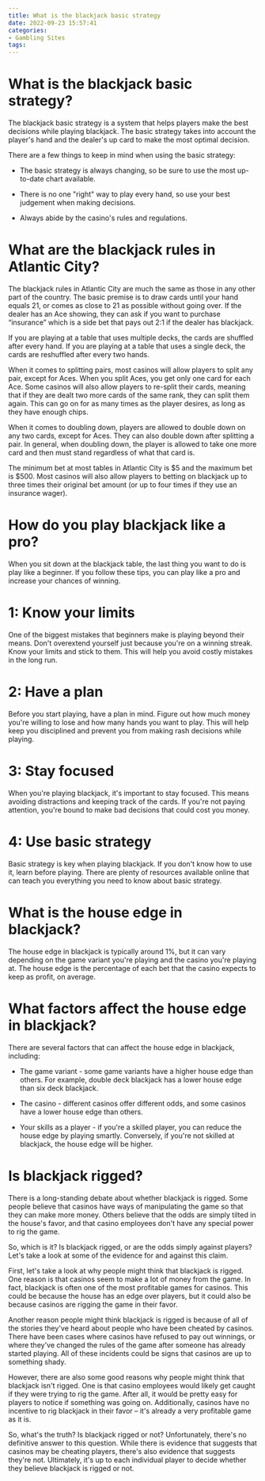 ```yaml
---
title: What is the blackjack basic strategy
date: 2022-09-23 15:57:41
categories:
- Gambling Sites
tags:
---
```



#  What is the blackjack basic strategy?

The blackjack basic strategy is a system that helps players make the best decisions while playing blackjack. The basic strategy takes into account the player's hand and the dealer's up card to make the most optimal decision.

There are a few things to keep in mind when using the basic strategy:

- The basic strategy is always changing, so be sure to use the most up-to-date chart available.

- There is no one "right" way to play every hand, so use your best judgement when making decisions.

- Always abide by the casino's rules and regulations.

#  What are the blackjack rules in Atlantic City?

The blackjack rules in Atlantic City are much the same as those in any other part of the country. The basic premise is to draw cards until your hand equals 21, or comes as close to 21 as possible without going over. If the dealer has an Ace showing, they can ask if you want to purchase “insurance” which is a side bet that pays out 2:1 if the dealer has blackjack.

If you are playing at a table that uses multiple decks, the cards are shuffled after every hand. If you are playing at a table that uses a single deck, the cards are reshuffled after every two hands.

When it comes to splitting pairs, most casinos will allow players to split any pair, except for Aces. When you split Aces, you get only one card for each Ace. Some casinos will also allow players to re-split their cards, meaning that if they are dealt two more cards of the same rank, they can split them again. This can go on for as many times as the player desires, as long as they have enough chips.

When it comes to doubling down, players are allowed to double down on any two cards, except for Aces. They can also double down after splitting a pair. In general, when doubling down, the player is allowed to take one more card and then must stand regardless of what that card is.

The minimum bet at most tables in Atlantic City is $5 and the maximum bet is $500. Most casinos will also allow players to betting on blackjack up to three times their original bet amount (or up to four times if they use an insurance wager).

#  How do you play blackjack like a pro?

When you sit down at the blackjack table, the last thing you want to do is play like a beginner. If you follow these tips, you can play like a pro and increase your chances of winning.

# 1: Know your limits

One of the biggest mistakes that beginners make is playing beyond their means. Don't overextend yourself just because you're on a winning streak. Know your limits and stick to them. This will help you avoid costly mistakes in the long run.

# 2: Have a plan

Before you start playing, have a plan in mind. Figure out how much money you're willing to lose and how many hands you want to play. This will help keep you disciplined and prevent you from making rash decisions while playing.

# 3: Stay focused

When you're playing blackjack, it's important to stay focused. This means avoiding distractions and keeping track of the cards. If you're not paying attention, you're bound to make bad decisions that could cost you money.

# 4: Use basic strategy

Basic strategy is key when playing blackjack. If you don't know how to use it, learn before playing. There are plenty of resources available online that can teach you everything you need to know about basic strategy.

#  What is the house edge in blackjack?

The house edge in blackjack is typically around 1%, but it can vary depending on the game variant you're playing and the casino you're playing at. The house edge is the percentage of each bet that the casino expects to keep as profit, on average.

# What factors affect the house edge in blackjack?

There are several factors that can affect the house edge in blackjack, including:

* The game variant - some game variants have a higher house edge than others. For example, double deck blackjack has a lower house edge than six deck blackjack.

* The casino - different casinos offer different odds, and some casinos have a lower house edge than others.

* Your skills as a player - if you're a skilled player, you can reduce the house edge by playing smartly. Conversely, if you're not skilled at blackjack, the house edge will be higher.

#  Is blackjack rigged?

There is a long-standing debate about whether blackjack is rigged. Some people believe that casinos have ways of manipulating the game so that they can make more money. Others believe that the odds are simply tilted in the house's favor, and that casino employees don't have any special power to rig the game.

So, which is it? Is blackjack rigged, or are the odds simply against players? Let's take a look at some of the evidence for and against this claim.

First, let's take a look at why people might think that blackjack is rigged. One reason is that casinos seem to make a lot of money from the game. In fact, blackjack is often one of the most profitable games for casinos. This could be because the house has an edge over players, but it could also be because casinos are rigging the game in their favor.

Another reason people might think blackjack is rigged is because of all of the stories they've heard about people who have been cheated by casinos. There have been cases where casinos have refused to pay out winnings, or where they've changed the rules of the game after someone has already started playing. All of these incidents could be signs that casinos are up to something shady.

However, there are also some good reasons why people might think that blackjack isn't rigged. One is that casino employees would likely get caught if they were trying to rig the game. After all, it would be pretty easy for players to notice if something was going on. Additionally, casinos have no incentive to rig blackjack in their favor – it's already a very profitable game as it is.

So, what's the truth? Is blackjack rigged or not? Unfortunately, there's no definitive answer to this question. While there is evidence that suggests that casinos may be cheating players, there's also evidence that suggests they're not. Ultimately, it's up to each individual player to decide whether they believe blackjack is rigged or not.
